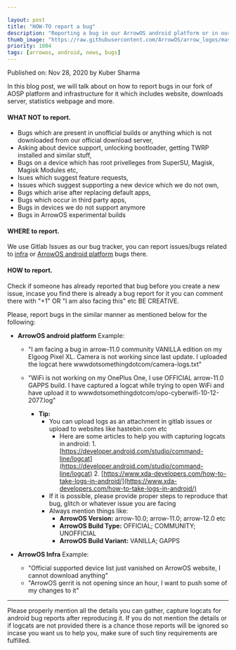 ```yaml
---

layout: post
title: "HOW-TO report a bug"
description: "Reporting a bug in our ArrowOS android platform or in our Infra"
thumb_image: "https://raw.githubusercontent.com/ArrowOS/arrow_logos/master/ArrowLogo-sky-transparent.png"
priority: 1004
tags: [arrowos, android, news, bugs]
---
```


Published on: Nov 28, 2020 by Kuber Sharma<br>

<style type="text/css" media="Screen">
 . Dropcap {
  color: #42f5aa; 
  float: left; 
  font-size: 69px; 
  line-height: 30px; 
  padding-top: 4px; 
  padding-right: 8px; 
  padding-left: 3px; 
}
</style>

<span class="Dropcap">I</span>n this blog post, we will talk about on how to report bugs in our fork of AOSP platform and infrastructure for it which includes website, downloads server, statistics webpage and more.

#### WHAT NOT to report.

* Bugs which are present in unofficial builds or anything which is not downloaded from our official download server,
* Asking about device support, unlocking bootloader, getting TWRP installed and similar stuff,
* Bugs on a device which has root privelleges from SuperSU, Magisk, Magisk Modules etc,
* Isues which suggest feature requests,
* Issues which suggest supporting a new device which we do not own,
* Bugs which arise after replacing default apps,
* Bugs which occur in third party apps,
* Bugs in devices we do not support anymore
* Bugs in ArrowOS experimental builds

#### WHERE to report.

We use Gitlab Issues as our bug tracker, you can report issues/bugs related to [infra](https://gitlab.com/arrowos-support/issues/infrastructure/-/issues/new) or [ArrowOS android platform](https://gitlab.com/arrowos-support/issues/android/-/issues/new) bugs there.

#### HOW to report.

Check if someone has already reported that bug before you create a new issue, incase you find there is already a bug report for it you can comment there with "+1" OR "I am also facing this" etc BE CREATIVE.

Please, report bugs in the similar manner as mentioned below for the following:

* **ArrowOS android platform**
Example:
    * "I am facing a bug in arrow-11.0 community VANILLA edition on my Elgoog Pixel XL. Camera is not working since last update. I uploaded the logcat here wwwdotsomethingdotcom/camera-logs.txt"
    * "WiFi is not working on my OnePlus One, I use OFFICIAL arrow-11.0 GAPPS build. I have captured a logcat while trying to open WiFi and have upload it to wwwdotsomethingdotcom/opo-cyberwifi-10-12-2077.log"

        * **Tip:** 
            * You can upload logs as an attachment in gitlab issues or upload to websites like hastebin.com etc
                * Here are some articles to help you with capturing logcats in android:
                            1. [https://developer.android.com/studio/command-line/logcat](https://developer.android.com/studio/command-line/logcat)
                            2. [https://www.xda-developers.com/how-to-take-logs-in-android/](https://www.xda-developers.com/how-to-take-logs-in-android/)
            * If it is possible, please provide proper steps to reproduce that bug, glitch or whatever issue you are facing
            * Always mention things like:
                * **ArrowOS Version:** arrow-10.0; arrow-11.0; arrow-12.0 etc
                * **ArrowOS Build Type:** OFFICIAL; COMMUNITY; UNOFFICIAL
                * **ArrowOS Build Variant:** VANILLA; GAPPS

* **ArrowOS Infra**
Example:
    * "Official supported device list just vanished on ArrowOS website, I cannot download anything"
    * "ArrowOS gerrit is not opening since an hour, I want to push some of my changes to it"

***
Please properly mention all the details you can gather, capture logcats for android bug reports after reproducing it. If you do not mention the details or if logcats are not provided there is a chance those reports will be ignored so incase you want us to help you, make sure of such tiny requirements are fulfilled.
